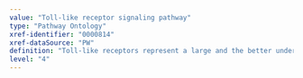 ```yaml
---
value: "Toll-like receptor signaling pathway"
type: "Pathway Ontology"
xref-identifier: "0000814"
xref-dataSource: "PW"
definition: "Toll-like receptors represent a large and the better understood family of pattern recognition receptors that sense an array of exogenous structures and recent evidence shows they can also recognize defective endogenous molecules. The intracellular signaling cascades they set in motion lead to the expression of inflammatory mediators."
level: "4"
---
```

